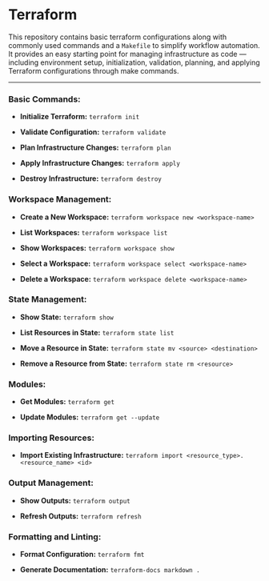 # Terraform

This repository contains basic terraform configurations along with commonly used commands and a `Makefile` to simplify workflow automation.
It provides an easy starting point for managing infrastructure as code — including environment setup, initialization, validation, planning, and applying Terraform configurations through make commands.

---

### Basic Commands:

- **Initialize Terraform:**
  `terraform init`

- **Validate Configuration:**
  `terraform validate`

- **Plan Infrastructure Changes:**
  `terraform plan`

- **Apply Infrastructure Changes:**
  `terraform apply`

- **Destroy Infrastructure:**
  `terraform destroy`

### Workspace Management:

- **Create a New Workspace:**
  `terraform workspace new <workspace-name>`

- **List Workspaces:**
  `terraform workspace list`

- **Show Workspaces:**
  `terraform workspace show`

- **Select a Workspace:**
  `terraform workspace select <workspace-name>`

- **Delete a Workspace:**
  `terraform workspace delete <workspace-name>`

### State Management:

- **Show State:**
  `terraform show`

- **List Resources in State:**
  `terraform state list`

- **Move a Resource in State:**
  `terraform state mv <source> <destination>`

- **Remove a Resource from State:**
  `terraform state rm <resource>`

### Modules:

- **Get Modules:**
  `terraform get`

- **Update Modules:**
  `terraform get --update`

### Importing Resources:

- **Import Existing Infrastructure:**
  `terraform import <resource_type>.<resource_name> <id>`

### Output Management:

- **Show Outputs:**
  `terraform output`

- **Refresh Outputs:**
  `terraform refresh`

### Formatting and Linting:

- **Format Configuration:**
  `terraform fmt`

- **Generate Documentation:**
  `terraform-docs markdown .`